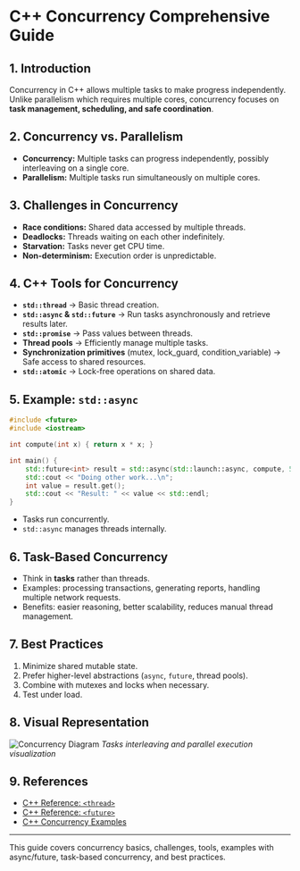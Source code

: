 # C++ Concurrency Comprehensive Guide

## 1. Introduction

Concurrency in C++ allows multiple tasks to make progress independently. Unlike parallelism which requires multiple cores, concurrency focuses on **task management, scheduling, and safe coordination**.

## 2. Concurrency vs. Parallelism

* **Concurrency:** Multiple tasks can progress independently, possibly interleaving on a single core.
* **Parallelism:** Multiple tasks run simultaneously on multiple cores.

## 3. Challenges in Concurrency

* **Race conditions:** Shared data accessed by multiple threads.
* **Deadlocks:** Threads waiting on each other indefinitely.
* **Starvation:** Tasks never get CPU time.
* **Non-determinism:** Execution order is unpredictable.

## 4. C++ Tools for Concurrency

* **`std::thread`** → Basic thread creation.
* **`std::async` & `std::future`** → Run tasks asynchronously and retrieve results later.
* **`std::promise`** → Pass values between threads.
* **Thread pools** → Efficiently manage multiple tasks.
* **Synchronization primitives** (mutex, lock\_guard, condition\_variable) → Safe access to shared resources.
* **`std::atomic`** → Lock-free operations on shared data.

## 5. Example: `std::async`

```cpp
#include <future>
#include <iostream>

int compute(int x) { return x * x; }

int main() {
    std::future<int> result = std::async(std::launch::async, compute, 5);
    std::cout << "Doing other work...\n";
    int value = result.get();
    std::cout << "Result: " << value << std::endl;
}
```

* Tasks run concurrently.
* `std::async` manages threads internally.

## 6. Task-Based Concurrency

* Think in **tasks** rather than threads.
* Examples: processing transactions, generating reports, handling multiple network requests.
* Benefits: easier reasoning, better scalability, reduces manual thread management.

## 7. Best Practices

1. Minimize shared mutable state.
2. Prefer higher-level abstractions (`async`, `future`, thread pools).
3. Combine with mutexes and locks when necessary.
4. Test under load.

## 8. Visual Representation

![Concurrency Diagram](https://upload.wikimedia.org/wikipedia/commons/thumb/5/51/Concurrency_vs_parallelism.png/600px-Concurrency_vs_parallelism.png)
*Tasks interleaving and parallel execution visualization*

## 9. References

* [C++ Reference: `<thread>`](https://en.cppreference.com/w/cpp/thread)
* [C++ Reference: `<future>`](https://en.cppreference.com/w/cpp/thread/future)
* [C++ Concurrency Examples](https://www.geeksforgeeks.org/multithreading-in-cpp/)

---

This guide covers concurrency basics, challenges, tools, examples with async/future, task-based concurrency, and best practices.
